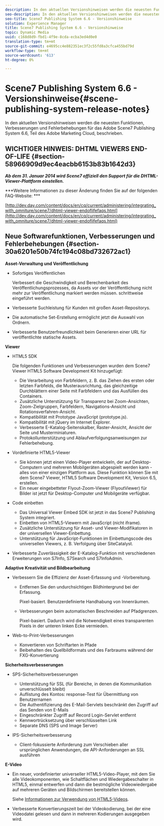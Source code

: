 ```yaml
---
description: In den aktuellen Versionshinweisen werden die neuesten Funktionen, Verbesserungen und Fehlerbehebungen für das Adobe Scene7 Publishing System 6.6, Teil des Adobe Marketing Cloud, beschrieben.
seo-description: In den aktuellen Versionshinweisen werden die neuesten Funktionen, Verbesserungen und Fehlerbehebungen für das Adobe Scene7 Publishing System 6.6, Teil des Adobe Marketing Cloud, beschrieben.
seo-title: Scene7 Publishing System 6.6 - Versionshinweise
solution: Experience Manager
title: Scene7 Publishing System 6.6 - Versionshinweise
topic: Dynamic Media
uuid: c168d8d9-fbd1-4f9e-8cda-ecba3ed4d0e0
translation-type: tm+mt
source-git-commit: e4695cc4e882351ec3f2c55fd8a3cfca455bd79d
workflow-type: tm+mt
source-wordcount: '613'
ht-degree: 0%

---
```



# Scene7 Publishing System 6.6 - Versionshinweise{#scene-publishing-system-release-notes}

In den aktuellen Versionshinweisen werden die neuesten Funktionen, Verbesserungen und Fehlerbehebungen für das Adobe Scene7 Publishing System 6.6, Teil des Adobe Marketing Cloud, beschrieben.

## WICHTIGER HINWEIS: DHTML VIEWERS END-OF-LIFE {#section-58966909d9ec4eacbb6153b83b1642d3}

***Ab dem 31. Januar 2014 wird Scene7 offiziell den Support für die DHTML-Viewer-Plattform einstellen.***

***Weitere Informationen zu dieser Änderung finden Sie auf der folgenden FAQ-Website: ***

[http://dev.day.com/content/docs/en/cq/current/administering/integrating_with_omniture/scene7/dhtml-viewer-endoflifefaqs.html](http://dev.day.com/content/docs/en/cq/current/administering/integrating_with_omniture/scene7/dhtml-viewer-endoflifefaqs.html)

## Neue Softwarefunktionen, Verbesserungen und Fehlerbehebungen {#section-30a6201e50b74fc194c08bd732672ac1}

**Asset-Verwaltung und Veröffentlichung**

* Sofortiges Veröffentlichen

   Verbessert die Geschwindigkeit und Berechenbarkeit des Veröffentlichungsprozesses, da Assets vor der Veröffentlichung nicht mehr zur Veröffentlichung markiert werden müssen. schrittweise eingeführt werden.

* Verbesserte Suchleistung für Kunden mit großen Asset-Repositorys.
* Die automatische Set-Erstellung ermöglicht jetzt die Auswahl von Ordnern.
* Verbesserte Benutzerfreundlichkeit beim Generieren einer URL für veröffentlichte statische Assets.

**Viewer**

* HTML5 SDK

   Die folgenden Funktionen und Verbesserungen wurden dem Scene7 Viewer HTML5 Software Development Kit hinzugefügt:

   * Die Verarbeitung von Farbfeldern, z. B. das Ziehen des ersten oder letzten Farbfelds, die Musterausrichtung, das gleichzeitige Durchblättern einer Seite mit Farbfeldern und das Ausfüllen des Containers.
   * Zusätzliche Unterstützung für Transparenz bei Zoom-Ansichten, Zoom-Zielgruppen, Farbfeldern, Navigations-Ansicht und Rotationsverfahren-Ansicht.
   * Kompatibilität mit Prototype JavaScript (prototype.js).
   * Kompatibilität mit jQuery im Internet Explorer.
   * Verbesserte E-Katalog-Seitenskalber, Raster-Ansicht, Ansicht der Seite und Musterminiaturen.
   * Protokollunterstützung und Ablaufverfolgungsanweisungen zur Fehlerbehebung.

* Vordefinierte HTML5-Viewer

   * Sie können jetzt einen Video-Player entwickeln, der auf Desktop-Computern und mehreren Mobilgeräten abgespielt werden kann - alles von einer einzigen Plattform aus. Diese Funktion können Sie mit dem Scene7 Viewer, HTML5 Software Development Kit, Version 6.5, erstellen.
   * Ein neuer eingebetteter Flyout-Zoom-Viewer (FlyoutViewer) für Bilder ist jetzt für Desktop-Computer und Mobilgeräte verfügbar.

* Code einbetten

   * Das Universal Viewer Embed SDK ist jetzt in das Scene7 Publishing System integriert.
   * Einbetten von HTML5-Viewern mit JavaScript (nicht iframe).
   * Zusätzliche Unterstützung für Asset- und Viewer-Modifikatoren in der universellen Viewer-Einbettung.
   * Unterstützung für JavaScript-Funktionen im Einbettungscode des universellen Viewers, z. B. Verfolgung über SiteCatalyst.

* Verbesserte Zuverlässigkeit der E-Katalog-Funktion mit verschiedenen Erweiterungen von S7Info, S7Search und S7InfoAdmin.

**Adaptive Kreativität und Bildbearbeitung**

* Verbessern Sie die Effizienz der Asset-Erfassung und -Vorbereitung.

   * Entfernen Sie den undurchsichtigen Bildhintergrund bei der Erfassung.

      Pixel-basiert. Benutzerdefinierte Handhabung von Innenräumen.
   * Verbesserungen beim automatischen Beschneiden auf Pfadgrenzen.

      Pixel-basiert. Dadurch wird die Notwendigkeit eines transparenten Pixels in der unteren linken Ecke vermieden.

* Web-to-Print-Verbesserungen

   * Konvertieren von Schriftarten in Pfade
   * Beibehalten des Quellbildformats und des Farbraums während der FXG-Konvertierung

**Sicherheitsverbesserungen**

* SPS-Sicherheitsverbesserungen

   * Unterstützung für SSL (für Bereiche, in denen die Kommunikation unverschlüsselt bleibt)
   * Auflistung des Kontos: response-Test für Übermittlung von Benutzernamen
   * Die Authentifizierung des E-Mail-Servlets beschränkt den Zugriff auf das Senden von E-Mails
   * Eingeschränkter Zugriff auf Record Login-Servlet entfernt
   * Kennwortrücksetzung über verschlüsselten Link
   * Separate DNS (SPS und Image Server)

* IPS-Sicherheitsverbesserung

   * Client-fokussierte Anforderung zum Verschieben aller ursprünglichen Anwendungen, die API-Anforderungen an SSL ausführen

**E-Video**

* Ein neuer, vordefinierter universeller HTML5-Video-Player, mit dem Sie alle Videokomponenten, wie Schaltflächen und Wiedergabeschalter in HTML5, einmal entwerfen und dann die bestmögliche Videowiedergabe auf mehreren Geräten und Bildschirmen bereitstellen können.

   Siehe [Informationen zur Verwendung von HTML5-Videos](http://help.adobe.com/en_US/scene7/using/WS98ca2e6790647c064dcc4e2c1399dadca0f-8000.html).

* Verbesserte Konvertierungszeit bei der Videokodierung, bei der eine Videodatei gelesen und dann in mehreren Kodierungen ausgegeben wird.

